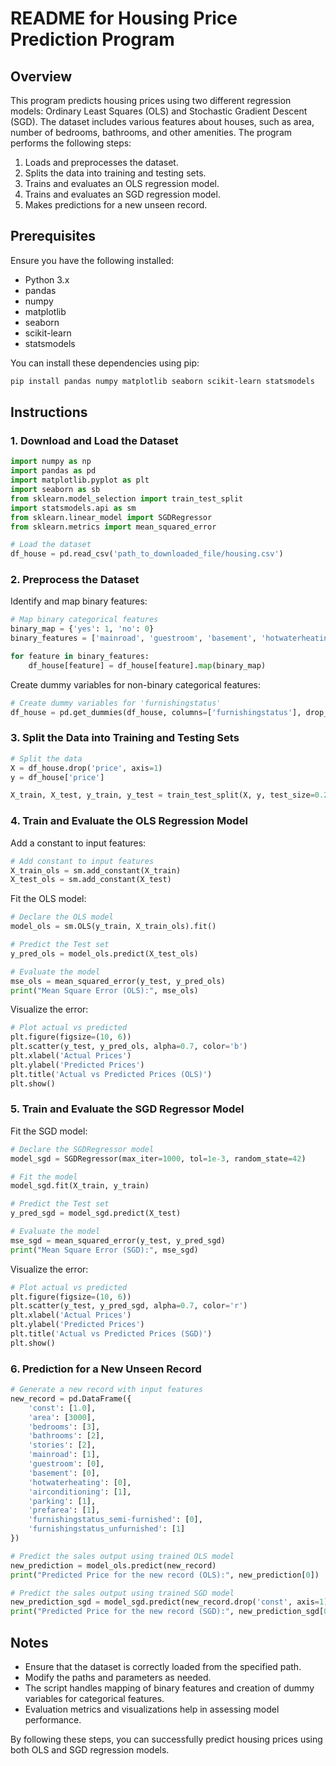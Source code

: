 # README for Housing Price Prediction Program

## Overview

This program predicts housing prices using two different regression models: Ordinary Least Squares (OLS) and Stochastic Gradient Descent (SGD). The dataset includes various features about houses, such as area, number of bedrooms, bathrooms, and other amenities. The program performs the following steps:

1. Loads and preprocesses the dataset.
2. Splits the data into training and testing sets.
3. Trains and evaluates an OLS regression model.
4. Trains and evaluates an SGD regression model.
5. Makes predictions for a new unseen record.

## Prerequisites

Ensure you have the following installed:

- Python 3.x
- pandas
- numpy
- matplotlib
- seaborn
- scikit-learn
- statsmodels

You can install these dependencies using pip:

```bash
pip install pandas numpy matplotlib seaborn scikit-learn statsmodels
```

## Instructions

### 1. Download and Load the Dataset

```python
import numpy as np
import pandas as pd
import matplotlib.pyplot as plt
import seaborn as sb
from sklearn.model_selection import train_test_split
import statsmodels.api as sm
from sklearn.linear_model import SGDRegressor
from sklearn.metrics import mean_squared_error

# Load the dataset
df_house = pd.read_csv('path_to_downloaded_file/housing.csv')
```

### 2. Preprocess the Dataset

Identify and map binary features:

```python
# Map binary categorical features
binary_map = {'yes': 1, 'no': 0}
binary_features = ['mainroad', 'guestroom', 'basement', 'hotwaterheating', 'airconditioning', 'prefarea']

for feature in binary_features:
    df_house[feature] = df_house[feature].map(binary_map)
```

Create dummy variables for non-binary categorical features:

```python
# Create dummy variables for 'furnishingstatus'
df_house = pd.get_dummies(df_house, columns=['furnishingstatus'], drop_first=True)
```

### 3. Split the Data into Training and Testing Sets

```python
# Split the data
X = df_house.drop('price', axis=1)
y = df_house['price']

X_train, X_test, y_train, y_test = train_test_split(X, y, test_size=0.25, random_state=42)
```

### 4. Train and Evaluate the OLS Regression Model

Add a constant to input features:

```python
# Add constant to input features
X_train_ols = sm.add_constant(X_train)
X_test_ols = sm.add_constant(X_test)
```

Fit the OLS model:

```python
# Declare the OLS model
model_ols = sm.OLS(y_train, X_train_ols).fit()

# Predict the Test set
y_pred_ols = model_ols.predict(X_test_ols)

# Evaluate the model
mse_ols = mean_squared_error(y_test, y_pred_ols)
print("Mean Square Error (OLS):", mse_ols)
```

Visualize the error:

```python
# Plot actual vs predicted
plt.figure(figsize=(10, 6))
plt.scatter(y_test, y_pred_ols, alpha=0.7, color='b')
plt.xlabel('Actual Prices')
plt.ylabel('Predicted Prices')
plt.title('Actual vs Predicted Prices (OLS)')
plt.show()
```

### 5. Train and Evaluate the SGD Regressor Model

Fit the SGD model:

```python
# Declare the SGDRegressor model
model_sgd = SGDRegressor(max_iter=1000, tol=1e-3, random_state=42)

# Fit the model
model_sgd.fit(X_train, y_train)

# Predict the Test set
y_pred_sgd = model_sgd.predict(X_test)

# Evaluate the model
mse_sgd = mean_squared_error(y_test, y_pred_sgd)
print("Mean Square Error (SGD):", mse_sgd)
```

Visualize the error:

```python
# Plot actual vs predicted
plt.figure(figsize=(10, 6))
plt.scatter(y_test, y_pred_sgd, alpha=0.7, color='r')
plt.xlabel('Actual Prices')
plt.ylabel('Predicted Prices')
plt.title('Actual vs Predicted Prices (SGD)')
plt.show()
```

### 6. Prediction for a New Unseen Record

```python
# Generate a new record with input features
new_record = pd.DataFrame({
    'const': [1.0],
    'area': [3000],
    'bedrooms': [3],
    'bathrooms': [2],
    'stories': [2],
    'mainroad': [1],
    'guestroom': [0],
    'basement': [0],
    'hotwaterheating': [0],
    'airconditioning': [1],
    'parking': [1],
    'prefarea': [1],
    'furnishingstatus_semi-furnished': [0],
    'furnishingstatus_unfurnished': [1]
})

# Predict the sales output using trained OLS model
new_prediction = model_ols.predict(new_record)
print("Predicted Price for the new record (OLS):", new_prediction[0])

# Predict the sales output using trained SGD model
new_prediction_sgd = model_sgd.predict(new_record.drop('const', axis=1))
print("Predicted Price for the new record (SGD):", new_prediction_sgd[0])
```

## Notes

- Ensure that the dataset is correctly loaded from the specified path.
- Modify the paths and parameters as needed.
- The script handles mapping of binary features and creation of dummy variables for categorical features.
- Evaluation metrics and visualizations help in assessing model performance.

By following these steps, you can successfully predict housing prices using both OLS and SGD regression models.
